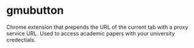 # gmubutton

Chrome extension that prepends the URL of the current tab with a proxy service URL. Used to access academic papers with your university credectials.
